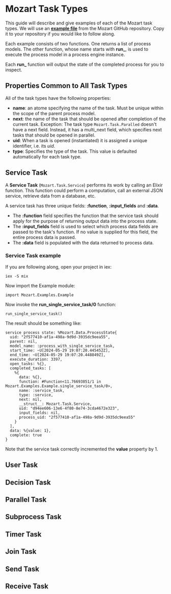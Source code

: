 # Mozart Task Types

This guide will describe and give examples of each of the Mozart task types. We will use an [**example file**](https://github.com/CharlesIrvineKC/mozart/blob/main/lib/mozart/examples/examples.ex) from the Mozart GitHub repository. Copy it to your repository if you would like to follow along.

Each example consists of two functions. One returns a list of process models. The other function, whose name starts with **run_**, is used to execute the process model in a process engine instance.

Each **run_** function will output the state of the completed process for you to inspect.

## Properties Common to All Task Types

All of the task types have the following properties:
* **name**: an atome specifying the name of the task. Must be unique within the scope of the parent process model.
* **next**: the name of the task that should be opened after completion of the current task. Exception: The task type `Mozart.Task.Paralled` doesn't have a next field. Instead, it has a multi_next field, which specifies next tasks that should be opened in parallel.
* **uid**: When a task is opened (instantiated) it is assigned a unique identifier, i.e. its *uid*.
* **type**: Specifies the type of the task. This value is defaulted automatically for each task type.

## Service Task

A **Service Task** (`Mozart.Task.Service`) performs its work by calling an Elixir function. This function could perform a computation, call an external JSON service, retrieve data from a database, etc.

A service task has three unique fields: **:function**, **:input_fields** and **:data**.

* The **:function** field specifies the function that the service task should apply for the purpose of returning output data into the process state.
* The **:input_fields** field is used to select which process data fields are passed to the task's function. If no value is supplied for this field, the entire process data is passed.
* The **:data** field is populated with the data returned to process data.

### Service Task example

If you are following along, open your project in iex:

```
iex -S mix

```

Now import the Example module:

```
import Mozart.Examples.Example

```

Now invoke the **run_single_service_task/0** function:

```
run_single_service_task()

```

The result should be something like:

```
service process state: %Mozart.Data.ProcessState{
  uid: "2f577410-af1a-498a-9d9d-3935dc9eea55",
  parent: nil,
  model_name: :process_with_single_service_task,
  start_time: ~U[2024-05-29 19:07:20.445452Z],
  end_time: ~U[2024-05-29 19:07:20.448849Z],
  execute_duration: 3397,
  open_tasks: %{},
  completed_tasks: [
    %{
      data: %{},
      function: #Function<11.76693851/1 in Mozart.Examples.Example.single_service_task/0>,
      name: :service_task,
      type: :service,
      next: nil,
      __struct__: Mozart.Task.Service,
      uid: "d94ee606-13e6-4f80-8e74-3cda4672e323",
      input_fields: nil,
      process_uid: "2f577410-af1a-498a-9d9d-3935dc9eea55"
    }
  ],
  data: %{value: 1},
  complete: true
}
```

Note that the service task correctly incremented the **value** property by 1.

## User Task
## Decision Task
## Parallel Task
## Subprocess Task
## Timer Task
## Join Task
## Send Task
## Receive Task

